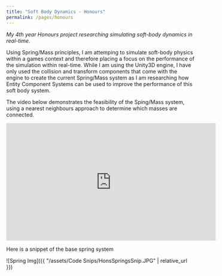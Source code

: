 ```yaml
---
title: "Soft Body Dynamics - Honours"
permalink: /pages/honours
---
```


*My 4th year Honours project researching simulating soft-body dynamics in real-time.*

Using Spring/Mass principles, I am attemping to simulate soft-body physics within a games context and therefore placing a focus on the performance of the simulation within real-time. While I am using the Unity3D engine, I have only used the collision and transform components that come with the engine to create the current Spring/Mass system as I am researching how Entity Component Systems can be used to improve the performance of this soft body system.

The video below demonstrates the feasibility of the Sping/Mass system, using a nearest neighbours approach to determine which masses are connected.

<iframe width="560" height="315" src="https://www.youtube.com/embed/e-H2lSZaFJc" frameborder="0" allow="accelerometer; autoplay; encrypted-media; gyroscope; picture-in-picture" allowfullscreen></iframe>

Here is a snippet of the base spring system

![Spring Img]({{ "/assets/Code Snips/HonsSpringsSnip.JPG" | relative_url }})
